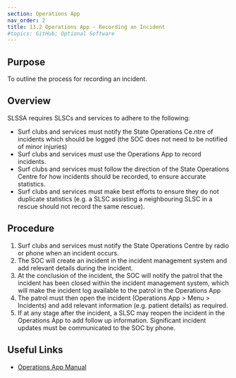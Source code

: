 ```yaml
---
section: Operations App
nav_order: 2
title: 13.2 Operations App - Recording an Incident
#topics: GitHub; Optional Software
---
```


## Purpose

To outline the process for recording an incident.

## Overview

SLSSA requires SLSCs and services to adhere to the following:

- Surf clubs and services must notify the State Operations Ce.ntre of incidents which should be logged (the SOC does not need to be notified of minor injuries)
- Surf clubs and services must use the Operations App to record incidents.
- Surf clubs and services must follow the direction of the State Operations Centre for how incidents should be recorded, to ensure accurate statistics.
- Surf clubs and services must make best efforts to ensure they do not duplicate statistics (e.g. a SLSC assisting a neighbouring SLSC in a rescue should not record the same rescue).

## Procedure

1. Surf clubs and services must notify the State Operations Centre by radio or phone when an incident occurs.
2. The SOC will create an incident in the incident management system and add relevant details during the incident.
3. At the conclusion of the incident, the SOC will notify the patrol that the incident has been closed within the incident management system, which will make the incident log available to the patrol in the Operations App
4. The patrol must then open the incident (Operations App > Menu > Incidents) and add relevant information (e.g. patient details) as required.
5. If at any stage after the incident, a SLSC may reopen the incident in the Operations App to add follow up information. Significant incident updates must be communicated to the SOC by phone.

## Useful Links

- [Operations App Manual](https://www.manula.com/manuals/slsa/slsa-operations-app-user-guide/1/en/topic/preparation-for-using-the-slsa-operations-app)